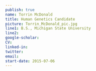 ```yaml
---
publish: true
name: Torrin McDonald
title: Human Genetics Candidate
picture: Torrin_McDonald_pic.jpg
line1: B.S., Michigan State University
line2: 
google-scholar: 
CV:
linked-in: 
twitter:
email:
start-date: 2015-07-06
---
```

